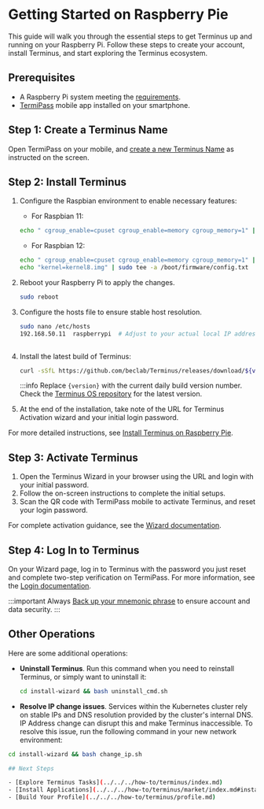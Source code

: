 
# Getting Started on Raspberry Pie

This guide will walk you through the essential steps to get Terminus up and running on your Raspberry Pi. Follow these steps to create your account, install Terminus, and start exploring the Terminus ecosystem.

## Prerequisites

- A Raspberry Pi system meeting the [requirements](../getting-started/index.md#hardware-and-system-requirements).
- [TermiPass](../../../how-to/termipass/overview.md#download-termipass) mobile app installed on your smartphone.

## Step 1: Create a Terminus Name

Open TermiPass on your mobile, and [create a new Terminus Name](../../../how-to/termipass/account/#create-terminus-name) as instructed on the screen.

## Step 2: Install Terminus

1. Configure the Raspbian environment to enable necessary features: 
   - For Raspbian 11:
   ```sh
   echo " cgroup_enable=cpuset cgroup_enable=memory cgroup_memory=1" | sudo tee -a /boot/cmdline.txt
   ```
   - For Raspbian 12:
   ```sh
   echo " cgroup_enable=cpuset cgroup_enable=memory cgroup_memory=1" | sudo tee -a /boot/firmware/cmdline.txt
   echo "kernel=kernel8.img" | sudo tee -a /boot/firmware/config.txt
   ```

2. Reboot your Raspberry Pi to apply the changes.
   ```sh
   sudo reboot
   ```

3. Configure the hosts file to ensure stable host resolution. 
   ```sh
   sudo nano /etc/hosts
   192.168.50.11  raspberrypi  # Adjust to your actual local IP address
  
4. Install the latest build of Terminus:

   ```sh
   curl -sSfL https://github.com/beclab/Terminus/releases/download/${version}/install.sh | bash -
   ```
   :::info
   Replace `{version}` with the current daily build version number. Check the [Terminus OS repository](https://github.com/beclab/terminus) for the latest version.

5. At the end of the installation, take note of the URL for Terminus Activation wizard and your initial login password.

For more detailed instructions, see [Install Terminus on Raspberry Pie](../../../how-to/terminus/setup/install/raspberry.md).

## Step 3: Activate Terminus

1. Open the Terminus Wizard in your browser using the URL and login with your initial password. 
2. Follow the on-screen instructions to complete the initial setups.
3. Scan the QR code with TermiPass mobile to activate Terminus, and reset your login password.

For complete activation guidance, see the [Wizard documentation](../../../how-to/terminus/setup/wizard.md).

## Step 4: Log In to Terminus

On your Wizard page, log in to Terminus with the password you just reset and complete two-step verification on TermiPass. For more information, see the [Login documentation](../../../how-to/terminus/setup/login.md).

:::important
Always [Back up your mnemonic phrase](../../../how-to/termipass/account/index.md#backup-mnemonic-phrase.md) to ensure account and data security.
:::

## Other Operations

Here are some additional operations:

- **Uninstall Terminus**. Run this command when you need to reinstall Terminus, or simply want to uninstall it:

   ```sh
   cd install-wizard && bash uninstall_cmd.sh
   ```

- **Resolve IP change issues**. Services within the Kubernetes cluster rely on stable IPs and DNS resolution provided by the cluster's internal DNS. IP Address change can disrupt this and make Terminus inaccessible. To resolve this issue, run the following command in your new network environment:

```sh
cd install-wizard && bash change_ip.sh

## Next Steps 

- [Explore Terminus Tasks](../../../how-to/terminus/index.md)
- [Install Applications](../../../how-to/terminus/market/index.md#install-applications)
- [Build Your Profile](../../../how-to/terminus/profile.md)
